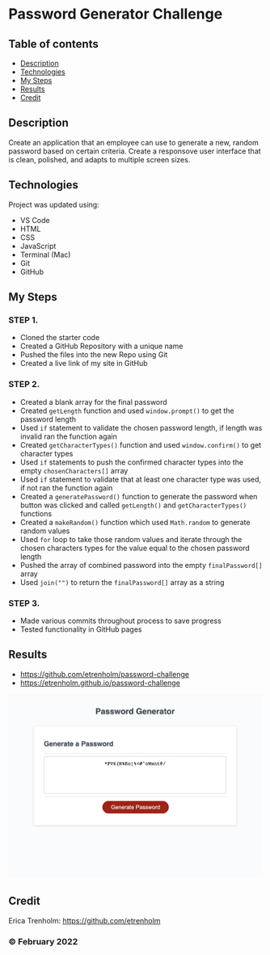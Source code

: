 # Password Generator Challenge

## Table of contents
* [Description](#description)
* [Technologies](#technologies)
* [My Steps](#my-steps)
* [Results](#results)
* [Credit](#credit)

## Description
Create an application that an employee can use to generate a new, random password based on certain criteria. Create a responsove user interface that is clean, polished, and adapts to multiple screen sizes.
	
## Technologies
Project was updated using:
* VS Code
* HTML
* CSS
* JavaScript
* Terminal (Mac)
* Git
* GitHub

## My Steps
### STEP 1. 
* Cloned the starter code
* Created a GitHub Repository with a unique name 
* Pushed the files into the new Repo using Git
* Created a live link of my site in GitHub

### STEP 2.
* Created a blank array for the final password
* Created <code>getLength</code> function and used <code>window.prompt()</code> to get the password length
* Used <code>if</code> statement to validate the chosen password length, if length was invalid ran the function again 
* Created <code>getCharacterTypes()</code> function and used <code>window.confirm()</code> to get character types
* Used <code>if</code> statements to push the confirmed character types into the empty <code>chosenCharacters[]</code> array
* Used <code>if</code> statement to validate that at least one character type was used, if not ran the function again 
* Created a <code>generatePassword()</code> function to generate the password when button was clicked and called <code>getLength()</code> and <code>getCharacterTypes()</code> functions
* Created a <code>makeRandom()</code> function which used <code>Math.random</code> to generate random values
* Used <code>for</code> loop to take those random values and iterate through the chosen characters types for the value equal to the chosen password length
* Pushed the array of combined password into the empty <code>finalPassword[]</code> array
* Used <code>join("")</code> to return the <code>finalPassword[]</code> array as a string

### STEP 3.
* Made various commits throughout process to save progress
* Tested functionality in GitHub pages


## Results

* https://github.com/etrenholm/password-challenge
* https://etrenholm.github.io/password-challenge

![mockup](images/PasswordGenerator.png)

## Credit

Erica Trenholm: https://github.com/etrenholm

### ©️ February 2022
